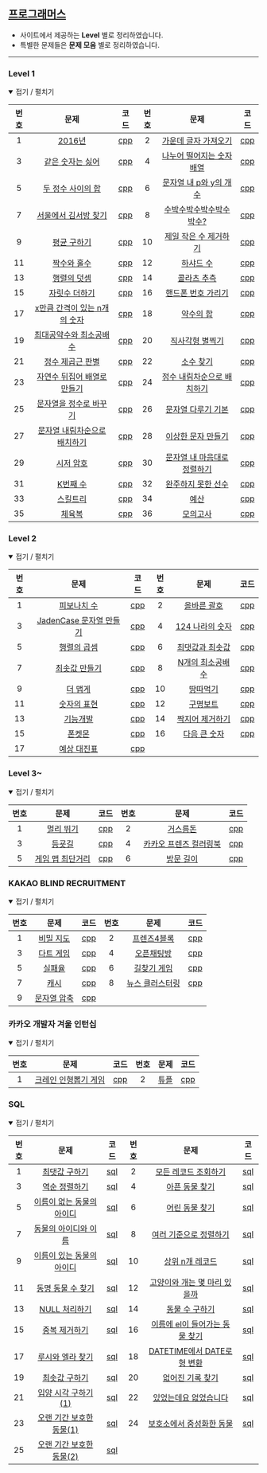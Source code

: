 [프로그래머스](https://programmers.co.kr)
-----------------------------------------

-	사이트에서 제공하는 **Level** 별로 정리하였습니다.
-	특별한 문제들은 **문제 모음** 별로 정리하였습니다.

---

### Level 1

<details open> <summary> 접기 / 펼치기 </summary>

| 번호 | 문제                                                                                        | 코드                   | 번호 | 문제                                                                                       | 코드                   |
|:----:|:-------------------------------------------------------------------------------------------:|:----------------------:|:----:|:------------------------------------------------------------------------------------------:|:----------------------:|
|  1   |            [2016년](https://www.welcomekakao.com/learn/courses/30/lessons/12901)            | [cpp](source/1-1.cpp)  |  2   |    [가운데 글자 가져오기](https://www.welcomekakao.com/learn/courses/30/lessons/12903)     | [cpp](source/1-2.cpp)  |
|  3   |       [같은 숫자는 싫어](https://www.welcomekakao.com/learn/courses/30/lessons/12906)       | [cpp](source/1-3.cpp)  |  4   |  [나누어 떨어지는 숫자 배열](https://www.welcomekakao.com/learn/courses/30/lessons/12910)  | [cpp](source/1-4.cpp)  |
|  5   |      [두 정수 사이의 합](https://www.welcomekakao.com/learn/courses/30/lessons/12912)       | [cpp](source/1-5.cpp)  |  6   |   [문자열 내 p와 y의 개수](https://www.welcomekakao.com/learn/courses/30/lessons/12916)    | [cpp](source/1-6.cpp)  |
|  7   |     [서울에서 김서방 찾기](https://www.welcomekakao.com/learn/courses/30/lessons/12919)     | [cpp](source/1-7.cpp)  |  8   |   [수박수박수박수박수박수?](https://www.welcomekakao.com/learn/courses/30/lessons/12922)   | [cpp](source/1-8.cpp)  |
|  9   |         [평균 구하기](https://www.welcomekakao.com/learn/courses/30/lessons/12944)          | [cpp](source/1-9.cpp)  |  10  |    [제일 작은 수 제거하기](https://www.welcomekakao.com/learn/courses/30/lessons/12935)    | [cpp](source/1-10.cpp) |
|  11  |         [짝수와 홀수](https://www.welcomekakao.com/learn/courses/30/lessons/12937)          | [cpp](source/1-11.cpp) |  12  |          [하샤드 수](https://www.welcomekakao.com/learn/courses/30/lessons/12947)          | [cpp](source/1-12.cpp) |
|  13  |         [행렬의 덧셈](https://www.welcomekakao.com/learn/courses/30/lessons/12950)          | [cpp](source/1-13.cpp) |  14  |         [콜라츠 추측](https://www.welcomekakao.com/learn/courses/30/lessons/12943)         | [cpp](source/1-14.cpp) |
|  15  |        [자릿수 더하기](https://www.welcomekakao.com/learn/courses/30/lessons/12931)         | [cpp](source/1-15.cpp) |  16  |     [핸드폰 번호 가리기](https://www.welcomekakao.com/learn/courses/30/lessons/12948)      | [cpp](source/1-16.cpp) |
|  17  | [x만큼 간격이 있는 n개의 숫자](https://www.welcomekakao.com/learn/courses/30/lessons/12954) | [cpp](source/1-17.cpp) |  18  |          [약수의 합](https://www.welcomekakao.com/learn/courses/30/lessons/12928)          | [cpp](source/1-18.cpp) |
|  19  |   [최대공약수와 최소공배수](https://www.welcomekakao.com/learn/courses/30/lessons/12940)    | [cpp](source/1-19.cpp) |  20  |       [직사각형 별찍기](https://www.welcomekakao.com/learn/courses/30/lessons/12969)       | [cpp](source/1-20.cpp) |
|  21  |       [정수 제곱근 판별](https://www.welcomekakao.com/learn/courses/30/lessons/12934)       | [cpp](source/1-21.cpp) |  22  |          [소수 찾기](https://www.welcomekakao.com/learn/courses/30/lessons/12921)          | [cpp](source/1-22.cpp) |
|  23  | [자연수 뒤집어 배열로 만들기](https://www.welcomekakao.com/learn/courses/30/lessons/12932)  | [cpp](source/1-23.cpp) |  24  | [정수 내림차순으로 배치하기](https://www.welcomekakao.com/learn/courses/30/lessons/12933)  | [cpp](source/1-24.cpp) |
|  25  |    [문자열을 정수로 바꾸기](https://www.welcomekakao.com/learn/courses/30/lessons/12925)    | [cpp](source/1-25.cpp) |  26  |     [문자열 다루기 기본](https://www.welcomekakao.com/learn/courses/30/lessons/12918)      | [cpp](source/1-26.cpp) |
|  27  | [문자열 내림차순으로 배치하기](https://www.welcomekakao.com/learn/courses/30/lessons/12917) | [cpp](source/1-27.cpp) |  28  |     [이상한 문자 만들기](https://www.welcomekakao.com/learn/courses/30/lessons/12930)      | [cpp](source/1-28.cpp) |
|  29  |          [시저 암호](https://www.welcomekakao.com/learn/courses/30/lessons/12926)           | [cpp](source/1-29.cpp) |  30  | [문자열 내 마음대로 정렬하기](https://www.welcomekakao.com/learn/courses/30/lessons/12915) | [cpp](source/1-30.cpp) |
|  31  |           [K번째 수](https://www.welcomekakao.com/learn/courses/30/lessons/42748)           | [cpp](source/1-31.cpp) |  32  |     [완주하지 못한 선수](https://www.welcomekakao.com/learn/courses/30/lessons/42576)      | [cpp](source/1-32.cpp) |
|  33  |            [스킬트리](https://programmers.co.kr/learn/courses/30/lessons/49993)             | [cpp](source/1-33.cpp) |  34  |            [예산](https://www.welcomekakao.com/learn/courses/30/lessons/12982)             | [cpp](source/1-34.cpp) |
|  35  |             [체육복](https://programmers.co.kr/learn/courses/30/lessons/42862)              | [cpp](source/1-35.cpp) |  36  |          [모의고사](https://www.welcomekakao.com/learn/courses/30/lessons/42840)           | [cpp](source/1-36.cpp) |

</details>

### Level 2

<details open> <summary> 접기 / 펼치기 </summary>

| 번호 | 문제                                                                                | 코드                   | 번호 | 문제                                                                         | 코드                   |
|:----:|:-----------------------------------------------------------------------------------:|:----------------------:|:----:|:----------------------------------------------------------------------------:|:----------------------:|
|  1   |       [피보나치 수](https://programmers.co.kr/learn/courses/30/lessons/12945)       | [cpp](source/2-1.cpp)  |  2   |   [올바른 괄호](https://programmers.co.kr/learn/courses/30/lessons/12909)    | [cpp](source/2-2.cpp)  |
|  3   | [JadenCase 문자열 만들기](https://programmers.co.kr/learn/courses/30/lessons/12951) | [cpp](source/2-3.cpp)  |  4   | [124 나라의 숫자](https://programmers.co.kr/learn/courses/30/lessons/12899)  | [cpp](source/2-4.cpp)  |
|  5   |       [행렬의 곱셈](https://programmers.co.kr/learn/courses/30/lessons/12949)       | [cpp](source/2-5.cpp)  |  6   | [최댓값과 최솟값](https://programmers.co.kr/learn/courses/30/lessons/12939)  | [cpp](source/2-6.cpp)  |
|  7   |      [최솟값 만들기](https://programmers.co.kr/learn/courses/30/lessons/12941)      | [cpp](source/2-7.cpp)  |  8   | [N개의 최소공배수](https://programmers.co.kr/learn/courses/30/lessons/12953) | [cpp](source/2-8.cpp)  |
|  9   |         [더 맵게](https://programmers.co.kr/learn/courses/30/lessons/42626)         | [cpp](source/2-9.cpp)  |  10  |     [땅따먹기](https://programmers.co.kr/learn/courses/30/lessons/12913)     | [cpp](source/2-10.cpp) |
|  11  |       [숫자의 표현](https://programmers.co.kr/learn/courses/30/lessons/12924)       | [cpp](source/2-11.cpp) |  12  |     [구명보트](https://programmers.co.kr/learn/courses/30/lessons/42885)     | [cpp](source/2-12.cpp) |
|  13  |        [기능개발](https://programmers.co.kr/learn/courses/30/lessons/42586)         | [cpp](source/2-13.cpp) |  14  | [짝지어 제거하기](https://programmers.co.kr/learn/courses/30/lessons/12973)  | [cpp](source/2-14.cpp) |
|  15  |          [폰켓몬](https://programmers.co.kr/learn/courses/30/lessons/1845)          | [cpp](source/2-15.cpp) |  16  |   [다음 큰 숫자](https://programmers.co.kr/learn/courses/30/lessons/12911)   | [cpp](source/2-16.cpp) |
|  17  |       [예상 대진표](https://programmers.co.kr/learn/courses/30/lessons/12985)       | [cpp](source/2-17.cpp) |      |                                                                              |                        |

</details>

### Level 3~

<details open> <summary> 접기 / 펼치기 </summary>

| 번호 | 문제                                                                        | 코드                  | 번호 | 문제                                                                              | 코드                  |
|:----:|:---------------------------------------------------------------------------:|:---------------------:|:----:|:---------------------------------------------------------------------------------:|:---------------------:|
|  1   |    [멀리 뛰기](https://programmers.co.kr/learn/courses/30/lessons/12914)    | [cpp](source/3-1.cpp) |  2   |       [거스름돈](https://programmers.co.kr/learn/courses/30/lessons/12907)        | [cpp](source/3-2.cpp) |
|  3   |     [등굣길](https://programmers.co.kr/learn/courses/30/lessons/42898)      | [cpp](source/3-6.cpp) |  4   | [카카오 프렌즈 컬러링북](https://programmers.co.kr/learn/courses/30/lessons/1829) | [cpp](source/3-4.cpp) |
|  5   | [게임 맵 최단거리](https://programmers.co.kr/learn/courses/30/lessons/1844) | [cpp](source/4-1.cpp) |  6   |       [방문 길이](https://programmers.co.kr/learn/courses/30/lessons/49994)       | [cpp](source/3-5.cpp) |

</details>

### KAKAO BLIND RECRUITMENT

<details open> <summary> 접기 / 펼치기 </summary>

| 번호 | 문제                                                                    | 코드                      | 번호 | 문제                                                                        | 코드                      |
|:----:|:-----------------------------------------------------------------------:|:-------------------------:|:----:|:---------------------------------------------------------------------------:|:-------------------------:|
|  1   |  [비밀 지도](https://programmers.co.kr/learn/courses/30/lessons/17681)  | [cpp](source/kakao-1.cpp) |  2   |   [프렌즈4블록](https://programmers.co.kr/learn/courses/30/lessons/17679)   | [cpp](source/kakao-2.cpp) |
|  3   |  [다트 게임](https://programmers.co.kr/learn/courses/30/lessons/17682)  | [cpp](source/kakao-3.cpp) |  4   |   [오픈채팅방](https://programmers.co.kr/learn/courses/30/lessons/42888)    | [cpp](source/kakao-4.cpp) |
|  5   |   [실패율](https://programmers.co.kr/learn/courses/30/lessons/42889)    | [cpp](source/kakao-5.cpp) |  6   |   [길찾기 게임](https://programmers.co.kr/learn/courses/30/lessons/42892)   | [cpp](source/kakao-6.cpp) |
|  7   |    [캐시](https://programmers.co.kr/learn/courses/30/lessons/17680)     | [cpp](source/kakao-7.cpp) |  8   | [뉴스 클러스터링](https://programmers.co.kr/learn/courses/30/lessons/17677) | [cpp](source/kakao-8.cpp) |
|  9   | [문자열 압축](https://programmers.co.kr/learn/courses/30/lessons/60057) | [cpp](source/kakao-9.cpp) |      |                                                                             |                           |

</details>

### 카카오 개발자 겨울 인턴십

<details open> <summary> 접기 / 펼치기 </summary>

| 번호 | 문제                                                                             | 코드                       | 번호 | 문제                                                             | 코드                       |
|:----:|:--------------------------------------------------------------------------------:|:--------------------------:|:----:|:----------------------------------------------------------------:|:--------------------------:|
|  1   | [크레인 인형뽑기 게임](https://programmers.co.kr/learn/courses/30/lessons/64061) | [cpp](source/kakao-10.cpp) |  2   | [튜플](https://programmers.co.kr/learn/courses/30/lessons/64065) | [cpp](source/kakao-11.cpp) |

</details>

### SQL

<details open> <summary> 접기 / 펼치기 </summary>

| 번호 | 문제                                                                                  | 코드                     | 번호 | 문제                                                                                       | 코드                     |
|:----:|:-------------------------------------------------------------------------------------:|:------------------------:|:----:|:------------------------------------------------------------------------------------------:|:------------------------:|
|  1   |       [최댓값 구하기](https://programmers.co.kr/learn/courses/30/lessons/59415)       | [sql](source/sql-1.sql)  |  2   |      [모든 레코드 조회하기](https://programmers.co.kr/learn/courses/30/lessons/59034)      | [sql](source/sql-2.sql)  |
|  3   |       [역순 정렬하기](https://programmers.co.kr/learn/courses/30/lessons/59035)       | [sql](source/sql-3.sql)  |  4   |         [아픈 동물 찾기](https://programmers.co.kr/learn/courses/30/lessons/59036)         | [sql](source/sql-4.sql)  |
|  5   | [이름이 없는 동물의 아이디](https://programmers.co.kr/learn/courses/30/lessons/59039) | [sql](source/sql-5.sql)  |  6   |         [어린 동물 찾기](https://programmers.co.kr/learn/courses/30/lessons/59037)         | [sql](source/sql-6.sql)  |
|  7   |   [동물의 아이디와 이름](https://programmers.co.kr/learn/courses/30/lessons/59403)    | [sql](source/sql-7.sql)  |  8   |     [여러 기준으로 정렬하기](https://programmers.co.kr/learn/courses/30/lessons/59404)     | [sql](source/sql-8.sql)  |
|  9   | [이름이 있는 동물의 아이디](https://programmers.co.kr/learn/courses/30/lessons/59407) | [sql](source/sql-9.sql)  |  10  |        [상위 n개 레코드](https://programmers.co.kr/learn/courses/30/lessons/59405)         | [sql](source/sql-10.sql) |
|  11  |     [동명 동물 수 찾기](https://programmers.co.kr/learn/courses/30/lessons/59041)     | [sql](source/sql-11.sql) |  12  |  [고양이와 개는 몇 마리 있을까](https://programmers.co.kr/learn/courses/30/lessons/59040)  | [sql](source/sql-12.sql) |
|  13  |       [NULL 처리하기](https://programmers.co.kr/learn/courses/30/lessons/59410)       | [sql](source/sql-13.sql) |  14  |         [동물 수 구하기](https://programmers.co.kr/learn/courses/30/lessons/59406)         | [sql](source/sql-14.sql) |
|  15  |       [중복 제거하기](https://programmers.co.kr/learn/courses/30/lessons/59408)       | [sql](source/sql-15.sql) |  16  | [이름에 el이 들어가는 동물 찾기](https://programmers.co.kr/learn/courses/30/lessons/59047) | [sql](source/sql-16.sql) |
|  17  |     [루시와 엘라 찾기](https://programmers.co.kr/learn/courses/30/lessons/59046)      | [sql](source/sql-17.sql) |  18  |  [DATETIME에서 DATE로 형 변환](https://programmers.co.kr/learn/courses/30/lessons/59414)   | [sql](source/sql-18.sql) |
|  19  |       [최솟값 구하기](https://programmers.co.kr/learn/courses/30/lessons/59038)       | [sql](source/sql-19.sql) |  20  |        [없어진 기록 찾기](https://programmers.co.kr/learn/courses/30/lessons/59042)        | [sql](source/sql-20.sql) |
|  21  |    [입양 시각 구하기(1)](https://programmers.co.kr/learn/courses/30/lessons/59412)    | [sql](source/sql-21.sql) |  22  |     [있었는데요 없었습니다](https://programmers.co.kr/learn/courses/30/lessons/59043)      | [sql](source/sql-22.sql) |
|  23  | [오랜 기간 보호한 동물(1)](https://programmers.co.kr/learn/courses/30/lessons/59044)  | [sql](source/sql-23.sql) |  24  |    [보호소에서 중성화한 동물](https://programmers.co.kr/learn/courses/30/lessons/59045)    | [sql](source/sql-24.sql) |
|  25  | [오랜 기간 보호한 동물(2)](https://programmers.co.kr/learn/courses/30/lessons/59411)  | [sql](source/sql-25.sql) |      |                                                                                            |                          |

</details>
